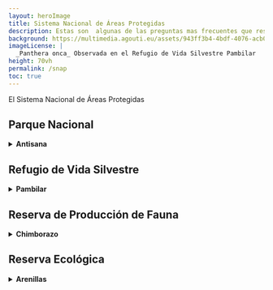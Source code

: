 ```yaml
---
layout: heroImage
title: Sistema Nacional de Áreas Protegidas
description: Estas son  algunas de las preguntas mas frecuentes que respondemos desde el SiB Colombia.
background: https://multimedia.agouti.eu/assets/943ff3b4-4bdf-4076-acb0-ce967996daf6/file
imageLicense: |
  _Panthera onca_ Observada en el Refugio de Vida Silvestre Pambilar
height: 70vh
permalink: /snap
toc: true
---
```


El Sistema Nacional de Áreas Protegidas


## Parque Nacional

 <details>
    <summary markdown="span"><b>Antisana</b></summary>
<br>
El Parque Nacional Antisana ha compartido los siguientes set de datos:

- <a href="/dataset/4311c009-e258-45b9-9e57-d0b1d04f6157">Registro de avistamientos de fauna durante recorridos de control y vigilancia en el Parque Nacional Antisana</a>.
</details>

## Refugio de Vida Silvestre

<details>
    <summary markdown="span"><b>Pambilar</b></summary>
    
<br>
El Refugio de Vida Silvestre Pambilar ha compartido los siguientes set de datos:

- <a href="/dataset/2585fcc6-647f-4fb7-a25a-07c515c9d079">Registro de Cámaras Trampa del Refugio de Vida Silvestre Pambilar</a>.
- <a href="/dataset/7482c011-1692-412d-a87c-220a579ccfd2">Monitoreo de aves en el Refugio de Vida Silvestre Pambilar</a>.
-  <a href="/dataset/b7700738-3e8b-4b9a-a105-3a2109555109">Monitoreo de señales y huellas de fauna mediante senderos en el Refugio de Vida Silvestre Pambilar</a>.
-  <a href="/dataset/112716aa-0f53-483d-9089-fd21494ecb66">Registro de avistamientos de fauna durante recorridos de control y vigilancia en el Refugio de vida Silvestre Pambilar</a>.
</details>

## Reserva de Producción de Fauna

<details>
    <summary markdown="span"><b>Chimborazo</b></summary>
    
<br>
La Reserva de Producción de Fauna Chimborazo ha compartido los siguientes set de datos:

- <a href="/dataset/af42469c-4a49-43ac-99da-b6ae68b3775c">Registro de avistamientos de fauna durante recorridos de control y vigilancia en la Reserva de Producción de Fauna Chimborazo</a>.
</details>

## Reserva Ecológica

<details>
    <summary markdown="span"><b>Arenillas</b></summary>
    
<br>
La Reserva Ecológica Arenillas ha compartido los siguientes set de datos:

- <a href="/dataset/accaeedb-7e50-4a42-8ac0-714073d05311">Checklist de especies presentes en la Reserva Ecológica Arenillas</a>.
</details>